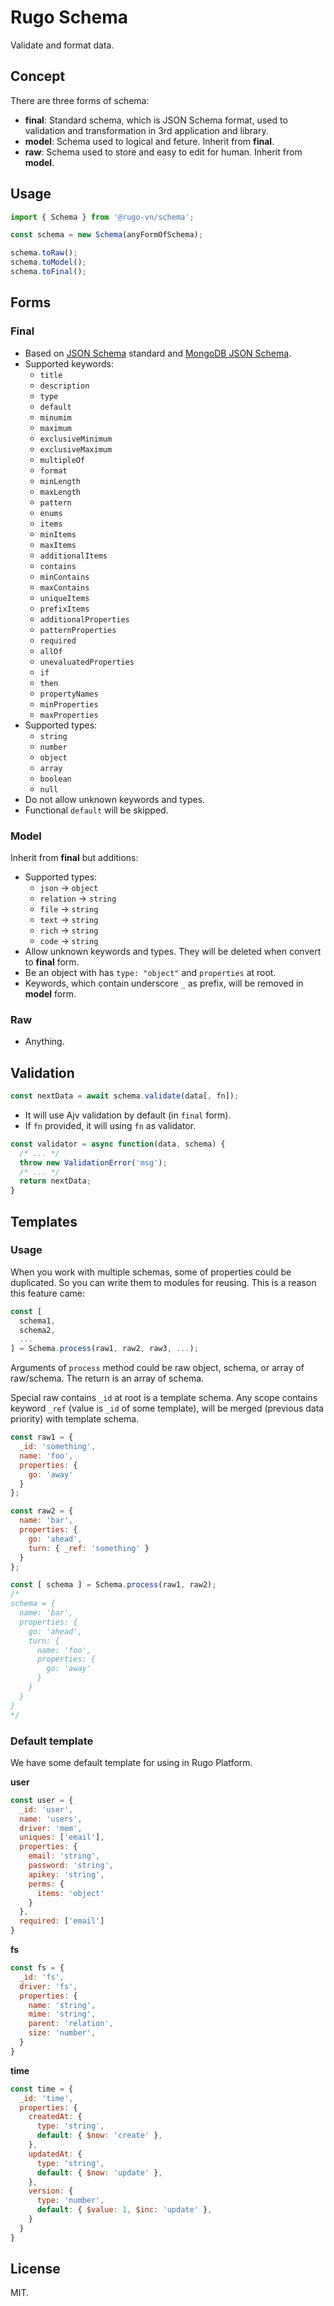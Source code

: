 # Rugo Schema

Validate and format data.

## Concept

There are three forms of schema:

- **final**: Standard schema, which is JSON Schema format, used to validation and transformation in 3rd application and library.
- **model**: Schema used to logical and feture. Inherit from **final**.
- **raw**: Schema used to store and easy to edit for human. Inherit from **model**.

## Usage

```js
import { Schema } from '@rugo-vn/schema';

const schema = new Schema(anyFormOfSchema);

schema.toRaw();
schema.toModel();
schema.toFinal();
```

## Forms

### Final

- Based on [JSON Schema](https://json-schema.org/) standard and [MongoDB JSON Schema](https://www.mongodb.com/docs/manual/reference/operator/query/jsonSchema/#omissions).
- Supported keywords:
  + `title`
  + `description`
  + `type`
  + `default`
  + `minumim`
  + `maximum`
  + `exclusiveMinimum`
  + `exclusiveMaximum`
  + `multipleOf`
  + `format`
  + `minLength`
  + `maxLength`
  + `pattern`
  + `enums`
  + `items`
  + `minItems`
  + `maxItems`
  + `additionalItems`
  + `contains`
  + `minContains`
  + `maxContains`
  + `uniqueItems`
  + `prefixItems`
  + `additionalProperties`
  + `patternProperties`
  + `required`
  + `allOf`
  + `unevaluatedProperties`
  + `if`
  + `then`
  + `propertyNames`
  + `minProperties`
  + `maxProperties`
- Supported types:
  + `string`
  + `number`
  + `object`
  + `array`
  + `boolean`
  + `null`
- Do not allow unknown keywords and types.
- Functional `default` will be skipped.

### Model

Inherit from **final** but additions:

- Supported types:
  + `json` -> `object`
  + `relation` -> `string`
  + `file` -> `string`
  + `text` -> `string`
  + `rich` -> `string`
  + `code` -> `string`
- Allow unknown keywords and types. They will be deleted when convert to **final** form.
- Be an object with has `type: "object"` and `properties` at root.
- Keywords, which contain underscore `_` as prefix, will be removed in **model** form.

### Raw

- Anything.

## Validation

```js
const nextData = await schema.validate(data[, fn]);
```

- It will use Ajv validation by default (in `final` form).
- If `fn` provided, it will using `fn` as validator.

```js
const validator = async function(data, schema) {
  /* ... */
  throw new ValidationError('msg');
  /* ... */
  return nextData;
}
```

## Templates

### Usage

When you work with multiple schemas, some of properties could be duplicated. So you can write them to modules for reusing. This is a reason this feature came:

```js
const [
  schema1,
  schema2,
  ...
] = Schema.process(raw1, raw2, raw3, ...);
```

Arguments of `process` method could be raw object, schema, or array of raw/schema. The return is an array of schema.

Special raw contains `_id` at root is a template schema. Any scope contains keyword `_ref` (value is `_id` of some template), will be merged (previous data priority) with template schema.

```js
const raw1 = {
  _id: 'something',
  name: 'foo',
  properties: {
    go: 'away'
  }
};

const raw2 = {
  name: 'bar',
  properties: {
    go: 'ahead',
    turn: { _ref: 'something' }
  }
};

const [ schema ] = Schema.process(raw1, raw2);
/*
schema = {
  name: 'bar',
  properties: {
    go: 'ahead',
    turn: {
      name: 'foo',
      properties: {
        go: 'away'
      }
    }
  }
}
*/
```

### Default template

We have some default template for using in Rugo Platform.

**user**

```js
const user = {
  _id: 'user',
  name: 'users',
  driver: 'mem',
  uniques: ['email'],
  properties: {
    email: 'string',
    password: 'string',
    apikey: 'string',
    perms: {
      items: 'object'
    }
  },
  required: ['email']
}
```

**fs**

```js
const fs = {
  _id: 'fs',
  driver: 'fs',
  properties: {
    name: 'string',
    mime: 'string',
    parent: 'relation',
    size: 'number',
  }
}
```

**time**

```js
const time = {
  _id: 'time',
  properties: {
    createdAt: {
      type: 'string',
      default: { $now: 'create' },
    },
    updatedAt: {
      type: 'string',
      default: { $now: 'update' },
    },
    version: {
      type: 'number',
      default: { $value: 1, $inc: 'update' },
    }
  }
}
```

## License

MIT.